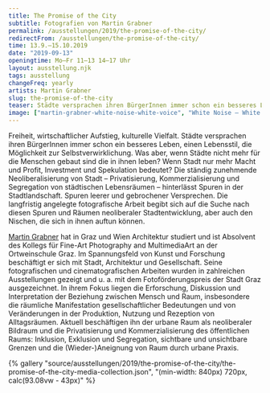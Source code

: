 ```yaml
---
title: The Promise of the City
subtitle: Fotografien von Martin Grabner
permalink: /ausstellungen/2019/the-promise-of-the-city/
redirectFrom: /ausstellungen/the-promise-of-the-city/
time: 13.9.–15.10.2019
date: "2019-09-13"
openingtime: Mo–Fr 11–13 14–17 Uhr
layout: ausstellung.njk
tags: ausstellung
changeFreq: yearly
artists: Martin Grabner
slug: the-promise-of-the-city
teaser: Städte versprachen ihren BürgerInnen immer schon ein besseres Leben, einen Lebensstil, die Möglichkeit zur Selbstverwirklichung. Was aber, wenn Städte nicht mehr für die Menschen gebaut sind, die in ihnen leben?
image: ["martin-grabner-white-noise-white-voice", "White Noise – White Voice"]
---
```


Freiheit, wirtschaftlicher Aufstieg, kulturelle Vielfalt. Städte versprachen ihren BürgerInnen immer schon ein besseres Leben, einen Lebensstil, die Möglichkeit zur Selbstverwirklichung. Was aber, wenn Städte nicht mehr für die Menschen gebaut sind die in ihnen leben? Wenn Stadt nur mehr Macht und Profit, Investment und Spekulation bedeutet?
Die ständig zunehmende Neoliberalisierung von Stadt – Privatisierung, Kommerzialisierung und Segregation von städtischen Lebensräumen – hinterlässt Spuren in der Stadtlandschaft. Spuren leerer und gebrochener Versprechen.
Die langfristig angelegte fotografische Arbeit begibt sich auf die Suche nach diesen Spuren und Räumen neoliberaler Stadtentwicklung, aber auch den Nischen, die sich in ihnen auftun können.

[Martin Grabner](http://www.martingrabner.com/ "http://www.martingrabner.com/") hat in Graz und Wien Architektur studiert und ist Absolvent des Kollegs für Fine-Art Photography and MultimediaArt an der Ortweinschule Graz. Im Spannungsfeld von Kunst und Forschung beschäftigt er sich mit Stadt, Architektur und Gesellschaft. Seine fotografischen und cinematografischen Arbeiten wurden in zahlreichen Ausstellungen gezeigt und u. a. mit dem Fotoförderungspreis der Stadt Graz ausgezeichnet. In ihrem Fokus liegen die Erforschung, Diskussion und Interpretation der Beziehung zwischen Mensch und Raum, insbesondere die räumliche Manifestation gesellschaftlicher Bedeutungen und von Veränderungen in der Produktion, Nutzung und Rezeption von Alltagsräumen. Aktuell beschäftigen ihn der urbane Raum als neoliberaler Bildraum und die Privatisierung und Kommerzialisierung des öffentlichen Raums: Inklusion, Exklusion und Segregation, sichtbare und unsichtbare Grenzen und die (Wieder-)Aneignung von Raum durch urbane Praxis.

<div>{% gallery "source/ausstellungen/2019/the-promise-of-the-city/the-promise-of-the-city-media-collection.json", "(min-width: 840px) 720px, calc(93.08vw - 43px)" %}</div>
